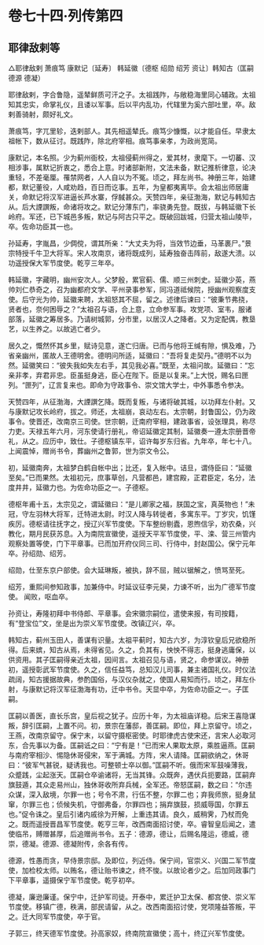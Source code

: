 # 卷七十四·列传第四

## 耶律敌剌等

△耶律敌剌 萧痕笃 康默记〔延寿〕 韩延徽〔德枢 绍勋 绍芳 资让〕韩知古（匡嗣 德源 德凝）

耶律敌剌，字合鲁隐，遥辇鲜质可汗之子。太祖践阼，与敞稳海里同心辅政。太祖知其忠实，命掌礼仪，且诿以军事。后以平内乱功，代辖里为奚六部吐里，卒。敌剌善骑射，颇好礼文。

萧痕笃，字兀里轸，迭剌部人。其先相遥辇氏。痕笃少慷慨，以才能自任。早隶太祖帐下，数从征讨。既践阼，除北府宰相。痕笃事亲孝，为政尚宽简。

康默记，本名照。少为蓟州衙校，太祖侵蓟州得之，爱其材，隶麾下。一切蕃、汉相涉事，属默记折衷之，悉合上意。时诸部新附，文法未备，默记推析律意，论决重轻，不差毫厘。罹禁网者，人人自以为不冤。顷之，拜左尚书。神册三年，始建都，默记董役，人咸劝趋，百日而讫事。五年，为皇都夷离毕。会太祖出师居庸关，命默记将汉军进逼长芦水寨，俘馘甚众。天赞四年，亲征渤海，默记与韩知古从。后大諲譔叛，命诸将攻之。默记分薄东门，率骁勇先登。既拔，与韩延徽下长岭府。军还，已下城邑多叛，默记与阿古只平之。既破回跋城，归营太祖山陵毕，卒。佐命功臣其一也。

孙延寿，字胤昌，少倜傥，谓其所亲：“大丈夫为将，当效节边垂，马革裹尸。”景宗特授千牛卫大将军。宋人攻南京，诸将既成列，延寿独奋击阵前，敌遂大溃。以功遥授保大军节度使。乾亨三年卒。

韩延徽，字藏明，幽州安次人。父梦殷，累官蓟、儒、顺三州刺史。延徽少英，燕帅刘仁恭奇之，召为幽都府文学、平州录事参军，同冯道祗候院，授幽州观察度支使。后守光为帅，延徽来聘，太祖怒其不屈，留之。述律后谏曰：“彼秉节弗挠，贤者也，奈何困辱之？”太祖召与语，合上意，立命参军事。攻党项、室韦，服诸部落，延徽之筹居多。乃请树城郭，分市里，以居汉人之降者。又为定配偶，教垦艺，以生养之。以故逃亡者少。

居久之，慨然怀其乡里，赋诗见意，遂亡归唐。已而与他将王缄有隙，惧及难，乃省亲幽州，匿故人王德明舍。德明问所适，延徽曰：“吾将复走契丹。”德明不以为然。延徽笑曰：“彼失我如失左右手，其见我必喜。”既至，太祖问故。延徽曰：“忘亲非孝，弃君非忠。臣虽挺身逃，臣心在陛下。臣是以复来。”上大悦，赐名曰匣列。“匣列”，辽言复来也。即命为守政事令、崇文馆大学士，中外事悉令参决。

天赞四年，从征渤海，大諲譔乞降。既而复叛，与诸将破其城，以功拜左仆射。又与康默记攻长岭府，拔之。师还，太祖崩，哀动左右。太宗朝，封鲁国公，仍为政事令。使晋还，改南京三司使。世宗朝，迁南府宰相，建政事省，设张理具，称尽力吏。天禄五年六月，河东使请行册礼，帝诏延徽定其制，延徽奏一遵太宗册晋帝礼，从之。应历中，致仕。子德枢镇东平，诏许每岁东归省。九年卒，年七十八。上闻震悼，赠尚书令，葬幽州之鲁郭，世为崇文令公。

初，延徽南奔，太祖梦白鹤自帐中出；比还，复入帐中。诘旦，谓侍臣曰：“延徽至矣。”已而果然。太祖初元，庶事草创，凡营都邑，建宫殿，正君臣定，名分，法度井井，延徽力也。为佐命功臣之一。子德枢。

德枢年甫十五，太宗见之，谓延徽曰：“是儿卿家之福，朕国之宝，真英物也！”未冠，守左羽林大将军，迁特进太尉。时汉人降与转徙者，多寓东平。丁岁灾，饥馑疾厉。德枢请往抚字之，授辽兴军节度使。下车整纷剔蠹，恩煦信孚，劝农桑，兴教化，期月民获苏息。入为南院宣徽使，遥授天平军节度使，平、滦、营三州管内观察处置等使，门下平章事。已而加开府仪同三司、行侍中，封赵国公。保宁元年卒。孙绍勋、绍芳。

绍勋，仕至东京户部使。会大延琳叛，被执，辞不屈，贼以锯解之，愤骂至死。

绍芳，重熙间参知政事，加兼侍中。时延议征李元昊，力谏不听，出为广德军节度使。 闻败，呕血卒。

孙资让，寿隆初拜中书侍郎、平章事。会宋徽宗嗣位，遣使来报，有司按籍，有“登宝位”文，坐是出为崇义军节度使。改镇辽兴，卒。

韩知古，蓟州玉田人，善谋有识量。太祖平蓟时，知古六岁，为淳钦皇后兄欲稳所得。后来嫔，知古从焉，未得省见。久之，负其有，怏怏不得志，挺身逃庸保，以供资用。其子匡嗣得亲近太祖，因间言。太祖召见与语，贤之，命参谋议。神册初，遥授彰武军节度使。久之，信任益笃，总知汉儿司事，兼主诸国礼仪。时仪法疏阔，知古援据故典，参酌国俗，与汉仪杂就之，使国人易知而行。顷之，拜左仆射，与康默记将汉军征渤海有功，迁中书令。天显中卒，为佐命功臣之一。子匡嗣。

匡嗣以善医，直长乐宫，皇后视之犹子。应历十年，为太祖庙详稳。后宋王喜隐谋叛，辞引匡嗣，上置不问。初，景宗在藩邸，善匡嗣。即位，拜上京留守。顷之，王燕，改南京留守。保宁末，以留守摄枢密使。时耶律虎古使宋还，言宋人必取河东，合先事以为备。匡嗣诋之曰：“宁有是！”已而宋人果取太原，乘胜逼燕。匡嗣与南府宰相沙、惕隐休哥侵宋，军于满城。方阵，宋人请降。匡嗣欲纳之，休哥曰：“彼军气甚锐，疑诱我也。可整顿士卒以御。”匡嗣不听。俄而宋军鼓噪薄我，众蹙践，尘起涨天。匡嗣仓卒谕诸将，无当其锋。众既奔，遇伏兵扼要路，匡嗣弃旗鼓遁，其众走易州山，独休哥收所弃兵械，全军还。帝怒匡嗣，数之曰：“尔违众谋，深入敌境，尔罪一也；号令不肃，行伍不整，尔罪二也；弃我师旅，挺身鼠窜，尔罪三也；侦候失机，守御弗备，尔罪四也；捐弃旗鼓，损威辱国，尔罪五也。”促令诛之。皇后引诸内戚徐为开解，上重违其请。良久，威稍霁，乃杖而免之。既而遥授晋昌军节度使。乾亨三年，改西南面招讨使，卒。睿智皇后闻之，遣使临吊，赙赠甚厚，后追赠尚书令。五子：德源，德让，后赐名隆运，德威，德崇，德凝。德源、德凝附传，余各有传。

德源，性愚而贪，早侍景宗邸。及即位，列近侍。保宁间，官崇义、兴国二军节度使，加检校太师。以贿名，德让贻书谏之，终不悛。以故论者少之。后加同政事门下平章事，遥摄保宁军节度使。乾亨初卒。

德凝，廉逊廉谨。保宁中，迁护军司徒。开泰中，累迁护卫太保、都宫使、崇义军节度使。移镇广德，秩满，部民请留，从之。改西南面招讨使，党项隆益答叛，平之。迁大同军节度使，卒于官。

子郭三，终天德军节度使。孙高家奴，终南院宣徽使；高十，终辽兴军节度使。

